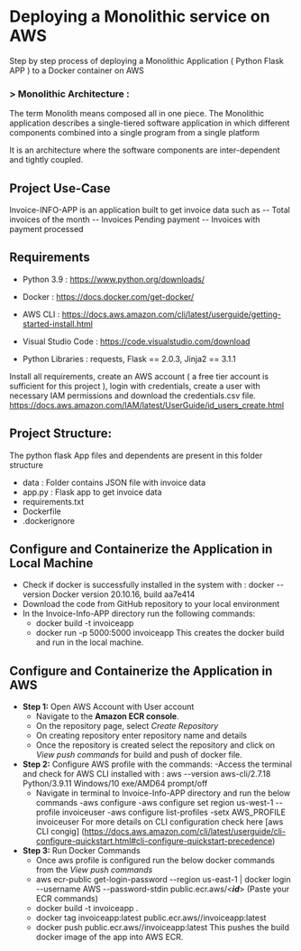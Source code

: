 # Deploying a Monolithic service on AWS 

Step by step process of deploying a Monolithic Application ( Python Flask APP ) to a Docker container on AWS
### > Monolithic Architecture : 

The term Monolith means composed all in one piece. The Monolithic application describes a single-tiered software application in which different components combined into a single program from a single platform

It is an architecture where the software components are inter-dependent and tightly coupled.

## Project Use-Case
Invoice-INFO-APP is an application built to get invoice data such as
-- Total invoices of the month
-- Invoices Pending payment
-- Invoices with payment processed

## Requirements

- Python 3.9 : https://www.python.org/downloads/

- Docker : https://docs.docker.com/get-docker/

- AWS CLI : https://docs.aws.amazon.com/cli/latest/userguide/getting-started-install.html

- Visual Studio Code : https://code.visualstudio.com/download

- Python Libraries : requests, Flask == 2.0.3, Jinja2 == 3.1.1

Install all requirements, create an AWS account ( a free tier account is sufficient for this project ), login with credentials, create a user with necessary IAM permissions and download the credentials.csv file.
​https://docs.aws.amazon.com/IAM/latest/UserGuide/id_users_create.html

## Project Structure:
The python flask App files and dependents are present in this folder structure
- data : Folder contains JSON file with invoice data
- app.py : Flask app to get invoice data
- requirements.txt
- Dockerfile
- .dockerignore

## Configure and Containerize the Application in Local Machine
- Check if docker is successfully installed in the system with : docker --version
Docker version 20.10.16, build aa7e414
- Download the code from GitHub repository to your local environment
- In the Invoice-Info-APP directory run the following commands:
  - docker build -t invoiceapp
  - docker run -p 5000:5000 invoiceapp
  This creates the docker build and run in the local machine.

## Configure and Containerize the Application in AWS
- **Step 1:** Open AWS Account with User account
  - Navigate to the **Amazon ECR console**.
  - On the repository page, select *Create Repository* 
  - On creating repository enter repository name and details
  - Once the repository is created select the repository and click on *View push commands* for build and push of docker file.
- **Step 2:** Configure AWS profile with the commands:
  -Access the terminal and check for AWS CLI installed with : aws --version
  aws-cli/2.7.18 Python/3.9.11 Windows/10 exe/AMD64 prompt/off
  - Navigate in terminal to Invoice-Info-APP directory and run the below commands
  -aws configure
  -aws configure set region us-west-1 --profile invoiceuser
  -aws configure list-profiles
  -setx AWS_PROFILE invoiceuser
  For more details on CLI configuration check here [aws CLI congig] (https://docs.aws.amazon.com/cli/latest/userguide/cli-configure-quickstart.html#cli-configure-quickstart-precedence)
- **Step 3:** Run Docker Commands 
  - Once aws profile is configured run the below docker commands from the *View push commands*
  - aws ecr-public get-login-password --region us-east-1 | docker login --username AWS --password-stdin public.ecr.aws/<___id___> (Paste your ECR commands)
  - docker build -t invoiceapp .
  - docker tag invoiceapp:latest public.ecr.aws/<id>/invoiceapp:latest
  - docker push public.ecr.aws/<id>/invoiceapp:latest
This pushes the build docker image of the app into AWS ECR.





